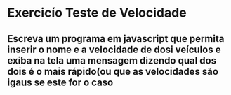   # Exercicío Teste de Velocidade 
  
  
  ## Escreva um programa em javascript que permita inserir o nome e a velocidade de dosi veículos e exiba na tela uma mensagem dizendo qual dos dois é o mais rápido(ou que as velocidades são igaus se este for o caso
